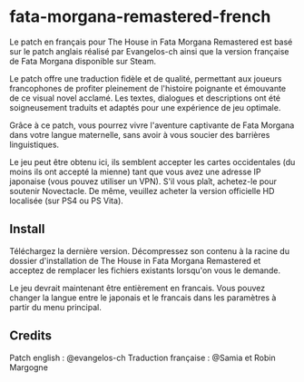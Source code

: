 # fata-morgana-remastered-french
Le patch en français pour The House in Fata Morgana Remastered est basé sur le patch anglais réalisé par Evangelos-ch ainsi que la version française de Fata Morgana disponible sur Steam.

Le patch offre une traduction fidèle et de qualité, permettant aux joueurs francophones de profiter pleinement de l'histoire poignante et émouvante de ce visual novel acclamé. Les textes, dialogues et descriptions ont été soigneusement traduits et adaptés pour une expérience de jeu optimale.

Grâce à ce patch, vous pourrez vivre l'aventure captivante de Fata Morgana dans votre langue maternelle, sans avoir à vous soucier des barrières linguistiques.

Le jeu peut être obtenu ici, ils semblent accepter les cartes occidentales (du moins ils ont accepté la mienne) tant que vous avez une adresse IP japonaise (vous pouvez utiliser un VPN). S'il vous plaît, achetez-le pour soutenir Novectacle. De même, veuillez acheter la version officielle HD localisée (sur PS4 ou PS Vita).

## Install
Téléchargez la dernière version. Décompressez son contenu à la racine du dossier d'installation de The House in Fata Morgana Remastered et acceptez de remplacer les fichiers existants lorsqu'on vous le demande.

Le jeu devrait maintenant être entièrement en francais. Vous pouvez changer la langue entre le japonais et le francais dans les paramètres à partir du menu principal.

## Credits
Patch english : @evangelos-ch
Traduction française : @Samia et Robin Margogne
